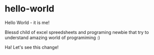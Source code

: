 # hello-world
Hello World - it is me!

Blessd child of excel spreedsheets and programing newbie that try to understand amazing world of programiming :)


Ha! Let's see this change! 
